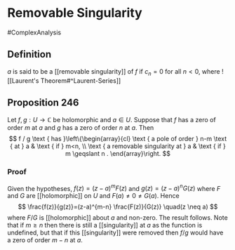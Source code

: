 # Removable Singularity
#ComplexAnalysis 

## Definition
$a$ is said to be a [[removable singularity]] of $f$ if $c_{n}=0$ for all $n<0$, where ![[Laurent's Theorem#^Laurent-Series]]
## Proposition 246
Let $f, g: U \rightarrow \mathbb{C}$ be holomorphic and $a \in U$. Suppose that $f$ has a zero of order $m$ at $a$ and $g$ has a zero of order $n$ at $a$. Then
$$
f / g \text { has }\left\{\begin{array}{cl}
\text { a pole of order } n-m \text { at } a & \text { if } m<n, \\
\text { a removable singularity at } a & \text { if } m \geqslant n .
\end{array}\right.
$$
### Proof
Given the hypotheses, $f(z)=(z-a)^{m} F(z)$ and $g(z)=(z-a)^{n} G(z)$ where $F$ and $G$ are [[holomorphic]] on $U$ and $F(a) \neq 0 \neq G(a)$. Hence
$$
\frac{f(z)}{g(z)}=(z-a)^{m-n} \frac{F(z)}{G(z)} \quad(z \neq a)
$$
where $F / G$ is [[holomorphic]] about $a$ and non-zero. The result follows. Note that if $m \geqslant n$ then there is still a [[singularity]] at $a$ as the function is undefined, but that if this [[singularity]] were removed then $f / g$ would have a zero of order $m-n$ at $a$.